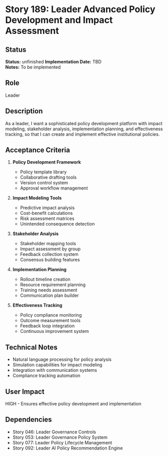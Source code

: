 # Story 189: Leader Advanced Policy Development and Impact Assessment

## Status
**Status:** unfinished
**Implementation Date:** TBD  
**Notes:** To be implemented

## Role
Leader

## Description
As a leader, I want a sophisticated policy development platform with impact modeling, stakeholder analysis, implementation planning, and effectiveness tracking, so that I can create and implement effective institutional policies.

## Acceptance Criteria
1. **Policy Development Framework**
   - Policy template library
   - Collaborative drafting tools
   - Version control system
   - Approval workflow management

2. **Impact Modeling Tools**
   - Predictive impact analysis
   - Cost-benefit calculations
   - Risk assessment matrices
   - Unintended consequence detection

3. **Stakeholder Analysis**
   - Stakeholder mapping tools
   - Impact assessment by group
   - Feedback collection system
   - Consensus building features

4. **Implementation Planning**
   - Rollout timeline creation
   - Resource requirement planning
   - Training needs assessment
   - Communication plan builder

5. **Effectiveness Tracking**
   - Policy compliance monitoring
   - Outcome measurement tools
   - Feedback loop integration
   - Continuous improvement system

## Technical Notes
- Natural language processing for policy analysis
- Simulation capabilities for impact modeling
- Integration with communication systems
- Compliance tracking automation

## User Impact
HIGH - Ensures effective policy development and implementation

## Dependencies
- Story 046: Leader Governance Controls
- Story 053: Leader Governance Policy System
- Story 077: Leader Policy Lifecycle Management
- Story 092: Leader AI Policy Recommendation Engine
